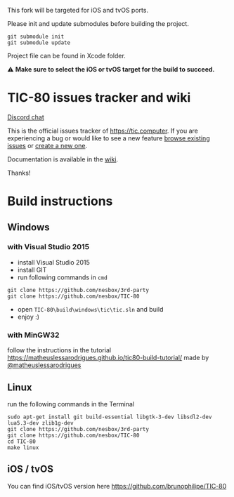This fork will be targeted for iOS and tvOS ports.


Please init and update submodules before building the project.


```
git submodule init
git submodule update
```

Project file can be found in Xcode folder. 

⚠️ **Make sure to select the iOS or tvOS target for the build to succeed.**


# TIC-80 issues tracker and wiki

[Discord chat](https://discord.gg/DkD73dP)

This is the official issues tracker of <https://tic.computer>. If you are experiencing a bug or would like to see a new feature [browse existing issues](https://github.com/nesbox/tic.computer/issues) or [create a new one](https://github.com/nesbox/tic.computer/issues/new).

Documentation is available in the [wiki](https://github.com/nesbox/tic.computer/wiki).

Thanks!

# Build instructions

## Windows
### with Visual Studio 2015
- install Visual Studio 2015
- install GIT
- run following commands in `cmd`
```
git clone https://github.com/nesbox/3rd-party
git clone https://github.com/nesbox/TIC-80
```
- open `TIC-80\build\windows\tic\tic.sln` and build
- enjoy :)

### with MinGW32
follow the instructions in the tutorial https://matheuslessarodrigues.github.io/tic80-build-tutorial/
made by [@matheuslessarodrigues](https://github.com/matheuslessarodrigues)

## Linux
run the following commands in the Terminal
```
sudo apt-get install git build-essential libgtk-3-dev libsdl2-dev lua5.3-dev zlib1g-dev
git clone https://github.com/nesbox/3rd-party
git clone https://github.com/nesbox/TIC-80
cd TIC-80
make linux
```

## iOS / tvOS
You can find iOS/tvOS version here https://github.com/brunophilipe/TIC-80
